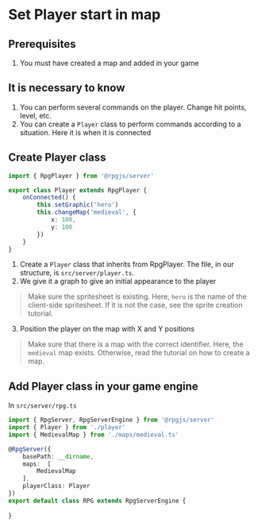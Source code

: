 # Set Player start in map

## Prerequisites

1. You must have created a map and added in your game

## It is necessary to know

1. You can perform several commands on the player. Change hit points, level, etc.
2. You can create a `Player` class to perform commands according to a situation. Here it is when it is connected

## Create Player class

```ts
import { RpgPlayer } from '@rpgjs/server'

export class Player extends RpgPlayer {
    onConnected() {
        this.setGraphic('hero') 
        this.changeMap('medieval', {
            x: 100,
            y: 100
        })
    }
}
```

1. Create a `Player` class that inherits from RpgPlayer. The file, in our structure, is `src/server/player.ts`.
2. We give it a graph to give an initial appearance to the player

> Make sure the spritesheet is existing. Here, `hero` is the name of the client-side spritesheet. If it is not the case, see the sprite creation tutorial.

3. Position the player on the map with X and Y positions

> Make sure that there is a map with the correct identifier. Here, the `medieval` map exists. Otherwise, read the tutorial on how to create a map.

## Add Player class in your game engine

In `src/server/rpg.ts`

```ts
import { RpgServer, RpgServerEngine } from '@rpgjs/server'
import { Player } from './player'
import { MedievalMap } from './maps/medieval.ts'

@RpgServer({
    basePath: __dirname,
    maps:  [
        MedievalMap
    ],
    playerClass: Player
})
export default class RPG extends RpgServerEngine {
    
}
```
